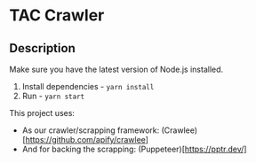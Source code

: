 # TAC Crawler

## Description

Make sure you have the latest version of Node.js installed.

1. Install dependencies - `yarn install`
2. Run - `yarn start`

This project uses:

- As our crawler/scrapping framework: (Crawlee)[https://github.com/apify/crawlee]
- And for backing the scrapping: (Puppeteer)[https://pptr.dev/]

